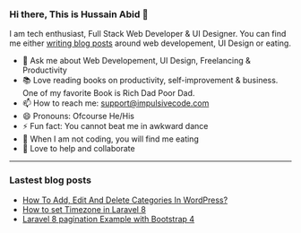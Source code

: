 ### Hi there, This is Hussain Abid 👋

I am  tech enthusiast, Full Stack Web Developer & UI Designer. You can find me either [writing blog posts](https://impulsivecode.com) around web developement, UI Design or eating. 

- 💬 Ask me about Web Developement, UI Design, Freelancing & Productivity
- 📚 Love reading books on productivity, self-improvement & business. One of my favorite Book is Rich Dad Poor Dad. 
- 📫 How to reach me: [support@impulsivecode.com](mailto:support@impulsivecode.com)
- 😄 Pronouns: Ofcourse He/His
- ⚡ Fun fact: You cannot beat me in awkward dance
- 💖 When I am not coding, you will find me eating
- 🔭 Love to help and collaborate 

---

### Lastest blog posts

<!-- BLOG-POST-LIST:START -->
- [How To Add, Edit And Delete Categories In WordPress?](https://impulsivecode.com/add-edit-and-delete-categories-in-wordpress/)
- [How to set Timezone in Laravel 8](https://impulsivecode.com/how-to-set-timezone-in-laravel-8/)
- [Laravel 8 pagination Example with Bootstrap 4](https://impulsivecode.com/laravel-8-pagination-example-with-bootstrap-4/)

<!-- BLOG-POST-LIST:END -->
